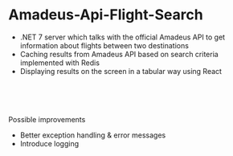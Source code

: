 # Amadeus-Api-Flight-Search

- .NET 7 server which talks with the official Amadeus API to get information about flights between two destinations  
- Caching results from Amadeus API based on search criteria implemented with Redis  
- Displaying results on the screen in a tabular way using React
</br>
</br>
</br>

Possible improvements    
- Better exception handling & error messages
- Introduce logging

